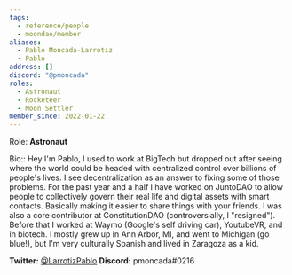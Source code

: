 ```yaml
---
tags:
  - reference/people
  - moondao/member
aliases:
  - Pablo Moncada-Larrotiz
  - Pablo
address: []
discord: "@pmoncada"
roles:
  - Astronaut
  - Rocketeer
  - Moon Settler
member_since: 2022-01-22
---
```

Role: **Astronaut**

Bio:: Hey I'm Pablo, I used to work at BigTech but dropped out after seeing where the world could be headed with centralized control over billions of people's lives. I see decentralization as an answer to fixing some of those problems. For the past year and a half I have worked on JuntoDAO to allow people to collectively govern their real life and digital assets with smart contacts. Basically making it easier to share things with your friends. I was also a core contributor at ConstitutionDAO (controversially, I "resigned"). Before that I worked at Waymo (Google's self driving car), YoutubeVR, and in biotech. I mostly grew up in Ann Arbor, MI, and went to Michigan (go blue!), but I'm very culturally Spanish and lived in Zaragoza as a kid.

**Twitter:** [@LarrotizPablo](https://twitter.com/LarrotizPablo)
**Discord:** pmoncada#0216